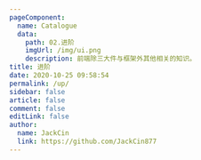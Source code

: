 ```yaml
---
pageComponent:
  name: Catalogue
  data:
    path: 02.进阶
    imgUrl: /img/ui.png
    description: 前端除三大件与框架外其他相关的知识。
title: 进阶
date: 2020-10-25 09:58:54
permalink: /up/
sidebar: false
article: false
comment: false
editLink: false
author:
  name: JackCin
  link: https://github.com/JackCin877
---
```

